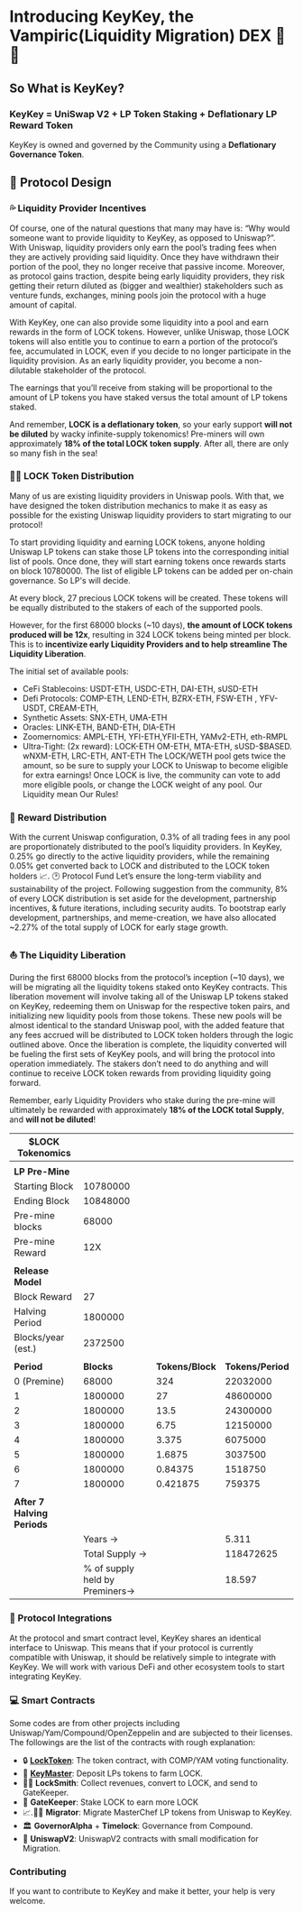 # Introducing KeyKey, the Vampiric(Liquidity Migration) DEX 🔑🔑

## So What is KeyKey?

### KeyKey = UniSwap V2 + LP Token Staking + Deflationary LP Reward Token

KeyKey is owned and governed by the Community using a **Deflationary Governance Token**.

## 📝 Protocol Design

### 💦 Liquidity Provider Incentives

Of course, one of the natural questions that many may have is: “Why would someone want to provide liquidity to KeyKey, as opposed to Uniswap?”.
With Uniswap, liquidity providers only earn the pool’s trading fees when they are actively providing said liquidity. Once they have withdrawn their portion of the pool, they no longer receive that passive income. Moreover, as protocol gains traction, despite being early liquidity providers, they risk getting their return diluted as (bigger and wealthier) stakeholders such as venture funds, exchanges, mining pools join the protocol with a huge amount of capital.

With KeyKey, one can also provide some liquidity into a pool and earn rewards in the form of LOCK tokens. However, unlike Uniswap, those LOCK tokens will also entitle you to continue to earn a portion of the protocol’s fee, accumulated in LOCK, even if you decide to no longer participate in the liquidity provision. As an early liquidity provider, you become a non-dilutable stakeholder of the protocol.

The earnings that you’ll receive from staking will be proportional to the amount of LP tokens you have staked versus the total amount of LP tokens staked.

And remember, **LOCK is a deflationary token**, so your early support **will not be diluted** by wacky infinite-supply tokenomics! Pre-miners will own approximately **18% of the total LOCK token supply**. After all, there are only so many fish in the sea!

### 👨‍🌾 LOCK Token Distribution

Many of us are existing liquidity providers in Uniswap pools. With that, we have designed the token distribution mechanics to make it as easy as possible for the existing Uniswap liquidity providers to start migrating to our protocol!

To start providing liquidity and earning LOCK tokens, anyone holding Uniswap LP tokens can stake those LP tokens into the corresponding initial list of pools. Once done, they will start earning tokens once rewards starts on block 10780000. The list of eligible LP tokens can be added per on-chain governance. So LP's will decide.

At every block, 27 precious LOCK tokens will be created. These tokens will be equally distributed to the stakers of each of the supported pools.

However, for the first 68000 blocks (~10 days), **the amount of LOCK tokens produced will be 12x**, resulting in 324 LOCK tokens being minted per block. This is to **incentivize early Liquidity Providers and to help streamline The Liquidity Liberation**.

The initial set of available pools:

- CeFi Stablecoins: USDT-ETH, USDC-ETH, DAI-ETH, sUSD-ETH
- Defi Protocols: COMP-ETH, LEND-ETH, BZRX-ETH, FSW-ETH , YFV-USDT, CREAM-ETH,
- Synthetic Assets: SNX-ETH, UMA-ETH
- Oracles: LINK-ETH, BAND-ETH, DIA-ETH
- Zoomernomics: AMPL-ETH, YFI-ETH,YFII-ETH, YAMv2-ETH, eth-RMPL
- Ultra-Tight: (2x reward): LOCK-ETH
  OM-ETH, MTA-ETH, sUSD-$BASED. wNXM-ETH, LRC-ETH, ANT-ETH
  The LOCK/WETH pool gets twice the amount, so be sure to supply your LOCK to Uniswap to become eligible for extra earnings! Once LOCK is live, the community can vote to add more eligible pools, or change the LOCK weight of any pool. Our Liquidity mean Our Rules!

### 💸 Reward Distribution

With the current Uniswap configuration, 0.3% of all trading fees in any pool are proportionately distributed to the pool’s liquidity providers. In KeyKey, 0.25% go directly to the active liquidity providers, while the remaining 0.05% get converted back to LOCK and distributed to the LOCK token holders 📈.
🕑 Protocol Fund
Let’s ensure the long-term viability and sustainability of the project. Following suggestion from the community, 8% of every LOCK distribution is set aside for the development, partnership incentives, & future iterations, including security audits. To bootstrap early development, partnerships, and meme-creation, we have also allocated ~2.27% of the total supply of LOCK for early stage growth.

### ⛵️ The Liquidity Liberation

During the first 68000 blocks from the protocol’s inception (~10 days), we will be migrating all the liquidity tokens staked onto KeyKey contracts. This liberation movement will involve taking all of the Uniswap LP tokens staked on KeyKey, redeeming them on Uniswap for the respective token pairs, and initializing new liquidity pools from those tokens. These new pools will be almost identical to the standard Uniswap pool, with the added feature that any fees accrued will be distributed to LOCK token holders through the logic outlined above.
Once the liberation is complete, the liquidity converted will be fueling the first sets of KeyKey pools, and will bring the protocol into operation immediately. The stakers don’t need to do anything and will continue to receive LOCK token rewards from providing liquidity going forward.

Remember, early Liquidity Providers who stake during the pre-mine will ultimately be rewarded with approximately **18% of the LOCK total Supply**, and **will not be diluted**!

| **$LOCK Tokenomics**        |                                |                  |                   |
| --------------------------- | ------------------------------ | ---------------- | ----------------- |
|                             |                                |                  |                   |
| **LP Pre-Mine**             |                                |                  |                   |
| Starting Block              | 10780000                       |                  |                   |
| Ending Block                | 10848000                       |                  |                   |
| Pre-mine blocks             | 68000                          |                  |                   |
| Pre-mine Reward             | 12X                            |                  |                   |
|                             |                                |                  |                   |
| **Release Model**           |                                |                  |                   |
| Block Reward                | 27                             |                  |                   |
| Halving Period              | 1800000                        |                  |                   |
| Blocks/year (est.)          | 2372500                        |                  |                   |
|                             |                                |                  |                   |
| **Period**                  | **Blocks**                     | **Tokens/Block** | **Tokens/Period** |
| 0 (Premine)                 | 68000                          | 324              | 22032000          |
| 1                           | 1800000                        | 27               | 48600000          |
| 2                           | 1800000                        | 13.5             | 24300000          |
| 3                           | 1800000                        | 6.75             | 12150000          |
| 4                           | 1800000                        | 3.375            | 6075000           |
| 5                           | 1800000                        | 1.6875           | 3037500           |
| 6                           | 1800000                        | 0.84375          | 1518750           |
| 7                           | 1800000                        | 0.421875         | 759375            |
|                             |                                |                  |                   |
| **After 7 Halving Periods** |                                |                  |                   |
|                             | Years →                        |                  | 5.311             |
|                             | Total Supply →                 |                  | 118472625         |
|                             | % of supply held by Preminers→ |                  | 18.597            |

### 🍣 Protocol Integrations

At the protocol and smart contract level, KeyKey shares an identical interface to Uniswap. This means that if your protocol is currently compatible with Uniswap, it should be relatively simple to integrate with KeyKey. We will work with various DeFi and other ecosystem tools to start integrating KeyKey.

### 💻 Smart Contracts

Some codes are from other projects including Uniswap/Yam/Compound/OpenZeppelin and are subjected to their licenses. The followings are the list of the contracts with rough explanation:

- 🔒 [**LockToken**](https://etherscan.io/address/0xB7bB4B08995b96Bb5E577c5B02A237a6c625c172): The token contract, with COMP/YAM voting functionality.
- 🔑 [**KeyMaster**](https://etherscan.io/address/0x0e41986DB14eD784ff959c26D7FD7F2B7375F074): Deposit LPs tokens to farm LOCK.
- 👨‍🔧 **LockSmith**: Collect revenues, convert to LOCK, and send to GateKeeper.
- 💂 **GateKeeper**: Stake LOCK to earn more LOCK
- 📈.👩‍💻 **Migrator**: Migrate MasterChef LP tokens from Uniswap to KeyKey.
- 🏛 **GovernorAlpha** + **Timelock**: Governance from Compound.
- 🦄 **UniswapV2**: UniswapV2 contracts with small modification for Migration.

### Contributing

If you want to contribute to KeyKey and make it better, your help is very welcome.
